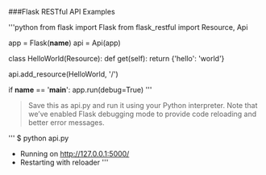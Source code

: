 ###Flask RESTful API Examples

'''python
from flask import Flask
from flask_restful import Resource, Api

app = Flask(__name__)
api = Api(app)

class HelloWorld(Resource):
    def get(self):
        return {'hello': 'world'}

api.add_resource(HelloWorld, '/')

if __name__ == '__main__':
    app.run(debug=True)
'''

> Save this as api.py and run it using your Python interpreter. Note that we’ve enabled Flask debugging mode to provide code reloading and better error messages.

'''
$ python api.py
 * Running on http://127.0.0.1:5000/
 * Restarting with reloader
'''
